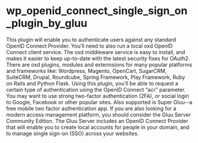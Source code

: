 # wp_openid_connect_single_sign_on_plugin_by_gluu
This plugin will enable you to authenticate users against any standard OpenID Connect Provider. You’ll need to also run a local oxd OpenID Connect client service. The oxd middleware service is easy to install, and makes it easier to keep up-to-date with the latest security fixes for OAuth2. There are oxd plugins, modules and extennsions for many popular platforms and frameworks like: Wordpress, Magento, OpenCart, SugarCRM, SuiteCRM, Drupal, Roundcube, Spring Framework, Play Framework, Ruby on Rails and Python Flask. Using this plugin, you’ll be able to request a certain type of authentication using the OpenID Connect “acr” parameter. You may want to use strong two-factor authentication (2FA), or social login to Google, Facebook or other popular sites. Also supported is Super Gluu--a free mobile two factor authentication app. If you are also looking for a modern access management platform, you should consider the Gluu Server Community Edition. The Gluu Server includes an OpenID Connect Provider that will enable you to create local accounts for people in your domain, and to manage single sign-on (SSO) across your websites.
